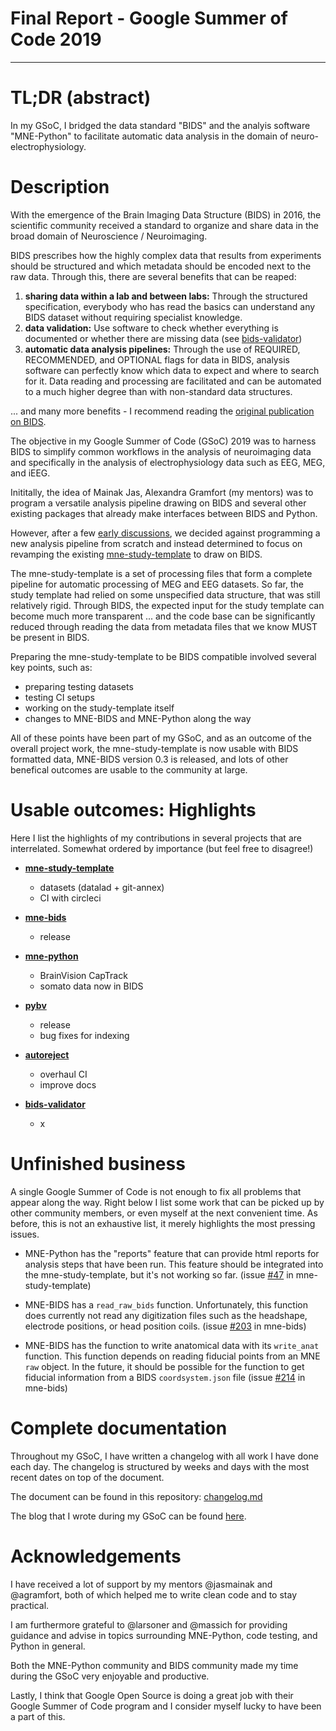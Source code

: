 # Final Report - Google Summer of Code 2019

---

# TL;DR (abstract)

In my GSoC, I bridged the data standard "BIDS" and the analyis software
"MNE-Python" to facilitate automatic data analysis in the domain of
neuro-electrophysiology.

# Description

With the emergence of the Brain Imaging Data Structure (BIDS) in 2016, the
scientific community received a standard to organize and share data in the
broad domain of Neuroscience / Neuroimaging.

BIDS prescribes how the highly complex data that results from experiments should
be structured and which metadata should be encoded next to the raw data. Through
this, there are several benefits that can be reaped:

1. **sharing data within a lab and between labs:** Through the structured
   specification, everybody who has read the basics can understand any BIDS
   dataset without requiring specialist knowledge.
1. **data validation:** Use software to check whether everything is documented or
   whether there are missing data (see
   [bids-validator](https://github.com/bids-standard/bids-validator))
1. **automatic data analysis pipelines:** Through the use of REQUIRED,
   RECOMMENDED, and OPTIONAL flags for data in BIDS, analysis software can
   perfectly know which data to expect and where to search for it. Data reading
   and processing are facilitated and can be automated to a much higher degree
   than with non-standard data structures.

... and many more benefits - I recommend reading the
[original publication on BIDS](https://www.nature.com/articles/sdata201644).

The objective in my Google Summer of Code (GSoC) 2019 was to harness BIDS to
simplify common workflows in the analysis of neuroimaging data and specifically
in the analysis of electrophysiology data such as EEG, MEG, and iEEG.

Inititally, the idea of Mainak Jas, Alexandra Gramfort (my mentors) was to program
a versatile analysis pipeline drawing on BIDS and several other existing packages
that already make interfaces between BIDS and Python.

However, after a few
[early discussions](https://github.com/sappelhoff/gsoc2019/issues?utf8=%E2%9C%93&q=is%3Aissue+is%3Aclosed+pipeline),
we decided against programming a new analysis pipeline from scratch and instead
determined to focus on revamping the existing
[mne-study-template](https://github.com/mne-tools/mne-study-template)
to draw on BIDS.

The mne-study-template is a set of processing files that form a complete
pipeline for automatic processing of MEG and EEG datasets.
So far, the study template had relied on some unspecified data structure, that
was still relatively rigid. Through BIDS, the expected input for the study
template can become much more transparent ... and the code base can be
significantly reduced through reading the data from metadata files that we
know MUST be present in BIDS.

Preparing the mne-study-template to be BIDS compatible involved several key
points, such as:

- preparing testing datasets
- testing CI setups
- working on the study-template itself
- changes to MNE-BIDS and MNE-Python along the way

All of these points have been part of my GSoC, and as an outcome of the overall
project work, the mne-study-template is now usable with BIDS
formatted data, MNE-BIDS version 0.3 is released, and lots of other benefical
outcomes are usable to the community at large.

# Usable outcomes: **Highlights**

Here I list the highlights of my contributions in several projects that are
interrelated. Somewhat ordered by importance (but feel free to disagree!)

- **[mne-study-template](https://github.com/mne-tools/mne-study-template)**
    - datasets (datalad + git-annex)
    - CI with circleci


- **[mne-bids](https://github.com/mne-tools/mne-bids)**
  - release


- **[mne-python](https://github.com/mne-tools/mne-python)**
  - BrainVision CapTrack
  - somato data now in BIDS


- **[pybv](https://github.com/bids-standard/pybv)**
  - release
  - bug fixes for indexing


- **[autoreject](https://github.com/autoreject/autoreject)**
  - overhaul CI
  - improve docs


- **[bids-validator](https://github.com/bids-validator/bids-validator)**
  - x

# Unfinished business

A single Google Summer of Code is not enough to fix all problems that appear
along the way.
Right below I list some work that can be picked up by other community members,
or even myself at the next convenient time.
As before, this is not an exhaustive list, it merely highlights the most
pressing issues.

- MNE-Python has the "reports" feature that can provide html reports for
  analysis steps that have been run. This feature should be integrated into
  the mne-study-template, but it's not working so far.
  (issue [#47](https://github.com/mne-tools/mne-study-template/issues/47)
  in mne-study-template)


- MNE-BIDS has a `read_raw_bids` function. Unfortunately, this function does
  currently not read any digitization files such as the headshape, electrode
  positions, or head position coils. (issue
  [#203](https://github.com/mne-tools/mne-bids/issues/203) in mne-bids)


- MNE-BIDS has the function to write anatomical data with its `write_anat`
  function. This function depends on reading fiducial points from an MNE
  `raw` object. In the future, it should be possible for the function to get
  fiducial information from a BIDS `coordsystem.json` file (issue
  [#214](https://github.com/mne-tools/mne-bids/issues/214) in mne-bids)

# Complete documentation

Throughout my GSoC, I have written a changelog with all work I have done each
day.
The changelog is structured by weeks and days with the most recent dates on
top of the document.

The document can be found in this repository:
[changelog.md](https://github.com/sappelhoff/gsoc2019/blob/master/changelog.md)

The blog that I wrote during my GSoC can be found
[here](https://blogs.python-gsoc.org/en/sappelhoffs-blog/).

# Acknowledgements

I have received a lot of support by my mentors @jasmainak and @agramfort, both
of which helped me to write clean code and to stay practical.

I am furthermore grateful to @larsoner and @massich for providing guidance and
advise in topics surrounding MNE-Python, code testing, and Python in general.

Both the MNE-Python community and BIDS community made my time during the GSoC
very enjoyable and productive.

Lastly, I think that Google Open Source is doing a great job with their
Google Summer of Code program and I consider myself lucky to have been a part
of this.

